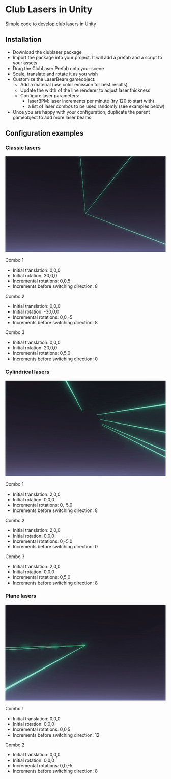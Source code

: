 # Club Lasers in Unity
Simple code to develop club lasers in Unity

## Installation
- Download the clublaser package
- Import the package into your project. It will add a prefab and a script to your assets
- Drag the ClubLaser Prefab onto your scene
- Scale, translate and rotate it as you wish
- Customize the LaserBeam gameobject:
  - Add a material (use color emission for best results)
  - Update the width of the line renderer to adjust laser thickness
  - Configure laser parameters: 
      - laserBPM: laser increments per minute (try 120 to start with)
      - a list of laser combos to be used randomly (see examples below)
- Once you are happy with your configuration, duplicate the parent gameobject to add more laser beams

## Configuration examples

### Classic lasers
![Laser combos 1](https://github.com/bruchansky/clublasers-unity/blob/main/laser1.gif)

Combo 1
- Initial translation: 0,0,0
- Initial rotation: 30,0,0
- Incremental rotations: 0,0,5
- Increments before switching direction: 8 

Combo 2
- Initial translation: 0,0,0
- Initial rotation: -30,0,0
- Incremental rotations: 0,0,-5
- Increments before switching direction: 8 

Combo 3
- Initial translation: 0,0,0
- Initial rotation: 20,0,0
- Incremental rotations: 0,5,0
- Increments before switching direction: 0 


### Cylindrical lasers
![Laser combos 2](https://github.com/bruchansky/clublasers-unity/blob/main/laser2.gif)

Combo 1
- Initial translation: 2,0,0
- Initial rotation: 0,0,0
- Incremental rotations: 0,-5,0
- Increments before switching direction: 8 

Combo 2
- Initial translation: 2,0,0
- Initial rotation: 0,0,0
- Incremental rotations: 0,-5,0
- Increments before switching direction: 0

Combo 3
- Initial translation: 2,0,0
- Initial rotation: 0,0,0
- Incremental rotations: 0,5,0
- Increments before switching direction: 8

### Plane lasers
![Laser combos 3](https://github.com/bruchansky/clublasers-unity/blob/main/laser3.gif)

Combo 1
- Initial translation: 0,0,0
- Initial rotation: 0,0,0
- Incremental rotations: 0,0,5
- Increments before switching direction: 12

Combo 2
- Initial translation: 0,0,0
- Initial rotation: 0,0,0
- Incremental rotations: 0,0,-5
- Increments before switching direction: 8
